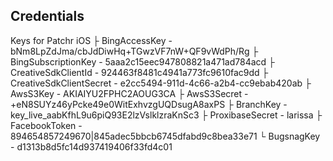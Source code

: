 Credentials 
-----------

Keys for Patchr iOS
 ├  BingAccessKey - bNm8LpZdJma/cbJdDiwHq+TGwzVF7nW+QF9vWdPh/Rg
 ├  BingSubscriptionKey - 5aaa2c15eec947808821a471ad784acd
 ├  CreativeSdkClientId - 924463f8481c4941a773fc9610fac9dd
 ├  CreativeSdkClientSecret - e2cc5494-911d-4c66-a2b4-cc9ebab420ab
 ├  AwsS3Key - AKIAIYU2FPHC2AOUG3CA
 ├  AwsS3Secret - +eN8SUYz46yPcke49e0WitExhvzgUQDsugA8axPS
 ├  BranchKey - key_live_aabKfhL9u6piQ93E2lzVslklzraKnSc3
 ├  ProxibaseSecret - larissa
 ├  FacebookToken - 894654857249670|845adec5bbcb6745dfabd9c8bea33e71
 └  BugsnagKey - d1313b8d5fc14d937419406f33fd4c01